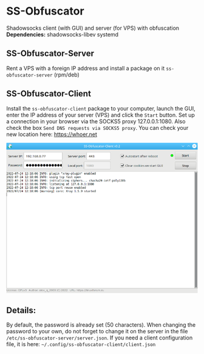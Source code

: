 # SS-Obfuscator
Shadowsocks client (with GUI) and server (for VPS) with obfuscation  
**Dependencies:** shadowsocks-libev systemd  
  
SS-Obfuscator-Server
--
Rent a VPS with a foreign IP address and install a package on it `ss-obfuscator-server` (rpm/deb)

SS-Obfuscator-Client
--
Install the `ss-obfuscator-client` package to your computer, launch the GUI, enter the IP address of your server (VPS) and click the `Start` button. Set up a connection in your browser via the SOCKS5 proxy 127.0.0.1:1080. Also check the box `Send DNS requests via SOCKS5 proxy`. You can check your new location here: https://whoer.net  
  
![](https://github.com/AKotov-dev/SS-Obfuscator/blob/main/ScreenShots/ScreenShotClient-2.png)  
  
Details:
--
By default, the password is already set (50 characters). When changing the password to your own, do not forget to change it on the server in the file `/etc/ss-obfuscator-server/server.json`. If you need a client configuration file, it is here: `~/.config/ss-obfuscator-client/client.json`
